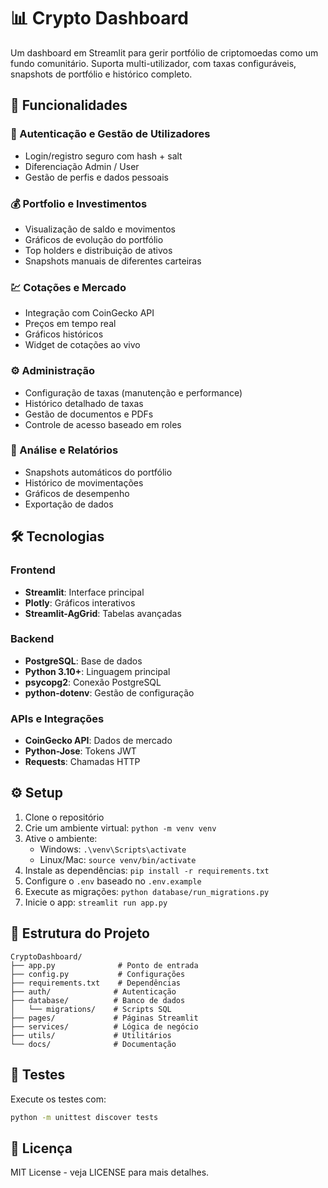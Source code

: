 # 📊 Crypto Dashboard

Um dashboard em Streamlit para gerir portfólio de criptomoedas como um fundo comunitário.
Suporta multi-utilizador, com taxas configuráveis, snapshots de portfólio e histórico completo.

## 🚀 Funcionalidades

### 🔐 Autenticação e Gestão de Utilizadores
- Login/registro seguro com hash + salt
- Diferenciação Admin / User
- Gestão de perfis e dados pessoais

### 💰 Portfolio e Investimentos
- Visualização de saldo e movimentos
- Gráficos de evolução do portfólio
- Top holders e distribuição de ativos
- Snapshots manuais de diferentes carteiras

### 💹 Cotações e Mercado
- Integração com CoinGecko API
- Preços em tempo real
- Gráficos históricos
- Widget de cotações ao vivo

### ⚙️ Administração
- Configuração de taxas (manutenção e performance)
- Histórico detalhado de taxas
- Gestão de documentos e PDFs
- Controle de acesso baseado em roles

### 📜 Análise e Relatórios
- Snapshots automáticos do portfólio
- Histórico de movimentações
- Gráficos de desempenho
- Exportação de dados

## 🛠️ Tecnologias

### Frontend
- **Streamlit**: Interface principal
- **Plotly**: Gráficos interativos
- **Streamlit-AgGrid**: Tabelas avançadas

### Backend
- **PostgreSQL**: Base de dados
- **Python 3.10+**: Linguagem principal
- **psycopg2**: Conexão PostgreSQL
- **python-dotenv**: Gestão de configuração

### APIs e Integrações
- **CoinGecko API**: Dados de mercado
- **Python-Jose**: Tokens JWT
- **Requests**: Chamadas HTTP

## ⚙️ Setup

1. Clone o repositório
2. Crie um ambiente virtual: `python -m venv venv`
3. Ative o ambiente:
   - Windows: `.\venv\Scripts\activate`
   - Linux/Mac: `source venv/bin/activate`
4. Instale as dependências: `pip install -r requirements.txt`
5. Configure o `.env` baseado no `.env.example`
6. Execute as migrações: `python database/run_migrations.py`
7. Inicie o app: `streamlit run app.py`

## 📁 Estrutura do Projeto

```
CryptoDashboard/
├── app.py              # Ponto de entrada
├── config.py           # Configurações
├── requirements.txt    # Dependências
├── auth/              # Autenticação
├── database/          # Banco de dados
│   └── migrations/    # Scripts SQL
├── pages/             # Páginas Streamlit
├── services/          # Lógica de negócio
├── utils/             # Utilitários
└── docs/              # Documentação
```

## 🧪 Testes

Execute os testes com:
```bash
python -m unittest discover tests
```

## 📄 Licença

MIT License - veja LICENSE para mais detalhes.
